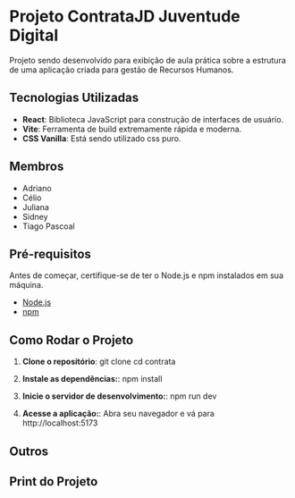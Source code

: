 # Projeto ContrataJD Juventude Digital

Projeto sendo desenvolvido para exibição de aula prática sobre a estrutura de uma aplicação criada para gestão de Recursos Humanos.

## Tecnologias Utilizadas

- **React**: Biblioteca JavaScript para construção de interfaces de usuário.
- **Vite**: Ferramenta de build extremamente rápida e moderna.
- **CSS Vanilla**: Está sendo utilizado css puro.

## Membros 

 - Adriano
 - Célio
 - Juliana
 - Sidney
 - Tiago Pascoal

## Pré-requisitos

Antes de começar, certifique-se de ter o Node.js e npm instalados em sua máquina.

- [Node.js](https://nodejs.org/)
- [npm](https://www.npmjs.com/)

## Como Rodar o Projeto

1. **Clone o repositório**:
   git clone 
   cd contrata

2. **Instale as dependências:**:
   npm install
  
3. **Inicie o servidor de desenvolvimento:**:
   npm run dev

4. **Acesse a aplicação:**:
   Abra seu navegador e vá para http://localhost:5173

## Outros

## Print do Projeto
